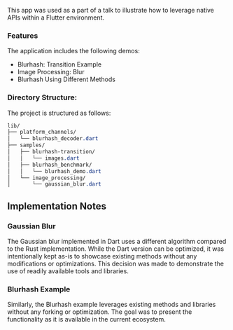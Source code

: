 This app was used as a part of a talk to illustrate how to leverage native APIs within a Flutter environment.


### Features

The application includes the following demos:

- Blurhash: Transition Example
- Image Processing: Blur
- Blurhash Using Different Methods

### Directory Structure:

The project is structured as follows:

```css
lib/
├── platform_channels/
│   └── blurhash_decoder.dart
├── samples/
│   ├── blurhash-transition/
│   │   └── images.dart
│   ├── blurhash_benchmark/
│   │   └── blurhash_demo.dart
│   └── image_processing/
│       └── gaussian_blur.dart
```

## Implementation Notes
### Gaussian Blur
The Gaussian blur implemented in Dart uses a different algorithm compared to the Rust implementation. While the Dart version can be optimized, it was intentionally kept as-is to showcase existing methods without any modifications or optimizations. This decision was made to demonstrate the use of readily available tools and libraries.

### Blurhash Example
Similarly, the Blurhash example leverages existing methods and libraries without any forking or optimization. The goal was to present the functionality as it is available in the current ecosystem.